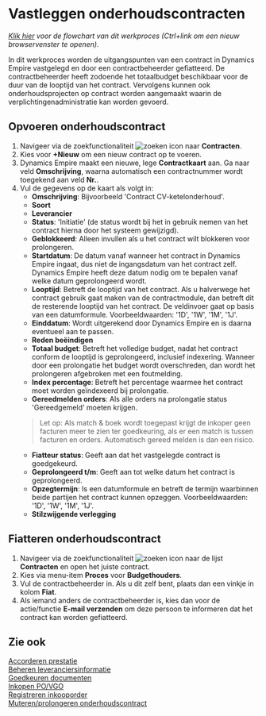 # Vastleggen onderhoudscontracten

*[Klik hier](https://cegeka-dsabestpracticeprocessen.mavimcloud.com//Portal/code?id=5a6&view=Chart&maximize=true) voor de flowchart van dit werkproces (Ctrl+link om een nieuw browservenster te openen).*

In dit werkproces worden de uitgangspunten van een contract in Dynamics Empire vastgelegd en door een contractbeheerder gefiatteerd. De contractbeheerder heeft zodoende het totaalbudget beschikbaar voor de duur van de looptijd van het contract. Vervolgens kunnen ook onderhoudsprojecten op contract worden aangemaakt waarin de verplichtingenadministratie kan worden gevoerd.

## Opvoeren onderhoudscontract
 1. Navigeer via de zoekfunctionaliteit ![zoeken icon](/assets/images/zoeken.png "zoeken icon") naar **Contracten**.
 2. Kies voor **+Nieuw** om een nieuw contract op te voeren.
 3. Dynamics Empire maakt een nieuwe, lege **Contractkaart** aan. Ga naar veld **Omschrijving**, waarna automatisch een contractnummer wordt toegekend aan veld **Nr.**.
 4. Vul de gegevens op de kaart als volgt in:
	- **Omschrijving**: Bijvoorbeeld 'Contract CV-ketelonderhoud'.
	- **Soort**
	- **Leverancier**
	- **Status**: 'Initiatie' (de status wordt bij het in gebruik nemen van het contract hierna door het systeem gewijzigd).
	- **Geblokkeerd**: Alleen invullen als u het contract wilt blokkeren voor prolongeren.
	- **Startdatum**: De datum vanaf wanneer het contract in Dynamics Empire ingaat, dus niet de ingangsdatum van het contract zelf. Dynamics Empire heeft deze datum nodig om te bepalen vanaf welke datum geprolongeerd wordt.
	- **Looptijd**: Betreft de looptijd van het contract. Als u halverwege het contract gebruik gaat maken van de contractmodule, dan betreft dit de resterende looptijd van het contract. De veldinvoer gaat op basis van een datumformule. Voorbeeldwaarden: '1D', '1W', '1M', '1J'.
	- **Einddatum**: Wordt uitgerekend door Dynamics Empire en is daarna eventueel aan te passen.
	- **Reden beëindigen**
	- **Totaal budget**: Betreft het volledige budget, nadat het contract conform de looptijd is geprolongeerd, inclusief indexering. Wanneer door een prolongatie het budget wordt overschreden, dan wordt het prolongeren afgebroken met een foutmelding.
	- **Index percentage**: Betreft het percentage waarmee het contract moet worden geïndexeerd bij prolongatie.
	- **Gereedmelden orders**: Als alle orders na prolongatie status 'Gereedgemeld' moeten krijgen.  
	>Let op: Als match & boek wordt toegepast krijgt de inkoper geen facturen meer te zien ter goedkeuring, als er een match is tussen facturen en orders. Automatisch gereed melden is dan een risico.
	- **Fiatteur status**: Geeft aan dat het vastgelegde contract is goedgekeurd.
	- **Geprolongeerd t/m**: Geeft aan tot welke datum het contract is geprolongeerd.
	- **Opzegtermijn**: Is een datumformule en betreft de termijn waarbinnen beide partijen het contract kunnen opzeggen. Voorbeeldwaarden: '1D', '1W', '1M', '1J'.
	- **Stilzwijgende verlegging**

## Fiatteren onderhoudscontract

1. Navigeer via de zoekfunctionaliteit ![zoeken icon](/assets/images/zoeken.png "zoeken icon") naar de lijst **Contracten** en open het juiste contract.
2. Kies via menu-item **Proces** voor **Budgethouders**.
3. Vul de contractbeheerder in. Als u dit zelf bent, plaats dan een vinkje in kolom **Fiat**.
4. Als iemand anders de contractbeheerder is, kies dan voor de actie/functie **E-mail verzenden** om deze persoon te informeren dat het contract kan worden gefiatteerd.

## Zie ook

[Accorderen prestatie](../accorderen-prestatie/)  
[Beheren leveranciersinformatie](../beheren-leveranciersinformatie/)  
[Goedkeuren documenten](../goedkeuren-documenten/)  
[Inkopen PO/VGO](../inkopen-po-vgo/)  
[Registreren inkooporder](../registreren-inkooporder/)  
[Muteren/prolongeren onderhoudscontract](../muteren-prolongeren-onderhoudscontract/)
